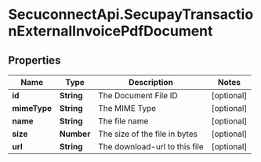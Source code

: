 # SecuconnectApi.SecupayTransactionExternalInvoicePdfDocument

## Properties
Name | Type | Description | Notes
------------ | ------------- | ------------- | -------------
**id** | **String** | The Document File ID | [optional] 
**mimeType** | **String** | The MIME Type | [optional] 
**name** | **String** | The file name | [optional] 
**size** | **Number** | The size of the file in bytes | [optional] 
**url** | **String** | The download-url to this file | [optional] 


